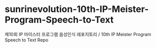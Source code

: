 # sunrinevolution-10th-IP-Meister-Program-Speech-to-Text
제10회 IP 마이스터 프로그램 음성인식 레포지토리 / 10th IP Meister Program Speech to Text Repo
